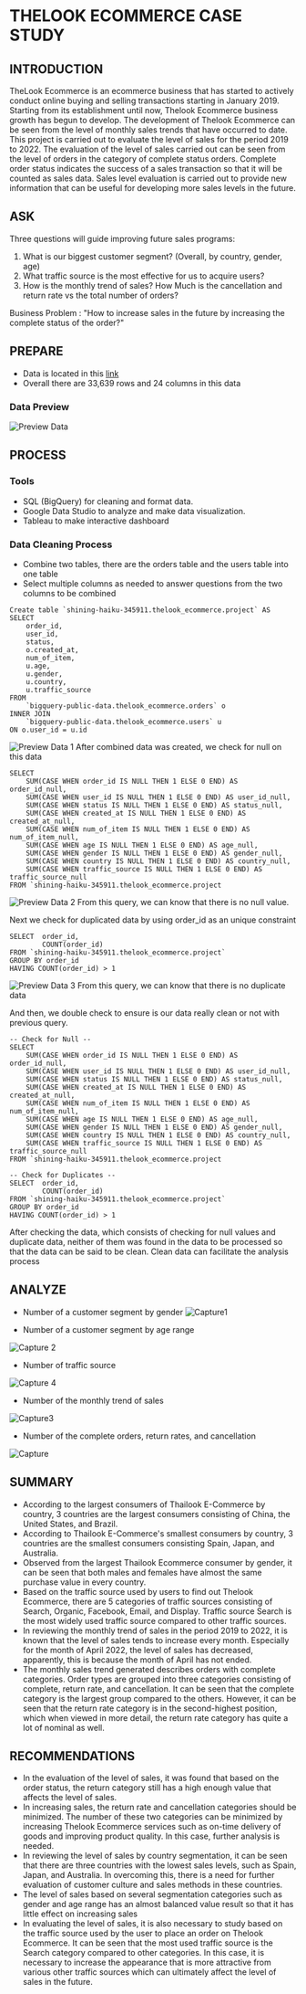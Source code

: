 # THELOOK ECOMMERCE CASE STUDY
## INTRODUCTION
TheLook Ecommerce is an ecommerce business that has started to actively conduct online buying and selling transactions starting in January 2019. Starting from its establishment until now, Thelook Ecommerce business growth has begun to develop. The development of Thelook Ecommerce can be seen from the level of monthly sales trends that have occurred to date. This project is carried out to evaluate the level of sales for the period 2019 to 2022. The evaluation of the level of sales carried out can be seen from the level of orders in the category of complete status orders. Complete order status indicates the success of a sales transaction so that it will be counted as sales data. Sales level evaluation is carried out to provide new information that can be useful for developing more sales levels in the future.
## ASK
Three questions will guide improving future sales programs:
1. What is our biggest customer segment? (Overall, by country, gender, age)
2. What traffic source is the most effective for us to acquire users?
3. How is the monthly trend of sales? How Much is the cancellation and return rate vs the total number of orders?

Business Problem : "How to increase sales in the future by increasing the complete status of the order?"
## PREPARE
- Data is located in this [link](https://drive.google.com/drive/folders/10X9zeO-JUt40rIsY0y_tQwi6AYvqvMLG?usp=sharing)
- Overall there are 33,639 rows and 24 columns in this data
### Data Preview
![Preview Data](https://user-images.githubusercontent.com/103189217/163332934-8548a783-5379-41aa-8aef-e9136c47c8ca.PNG)
## PROCESS
### Tools
- SQL (BigQuery) for cleaning and format data.
- Google Data Studio to analyze and make data visualization.
- Tableau to make interactive dashboard
### Data Cleaning Process
- Combine two tables, there are the orders table and the users table into one table
- Select multiple columns as needed to answer questions from the two columns to be combined
```
Create table `shining-haiku-345911.thelook_ecommerce.project` AS
SELECT
    order_id,
    user_id,
    status,
    o.created_at,
    num_of_item,
    u.age,
    u.gender,
    u.country,
    u.traffic_source
FROM
    `bigquery-public-data.thelook_ecommerce.orders` o 
INNER JOIN
    `bigquery-public-data.thelook_ecommerce.users` u
ON o.user_id = u.id
```
![Preview Data 1](https://user-images.githubusercontent.com/103189217/163342106-c95ce682-b27e-42dd-8a7b-caaa09385eb2.PNG)
After combined data was created, we check for null on this data
```
SELECT
    SUM(CASE WHEN order_id IS NULL THEN 1 ELSE 0 END) AS order_id_null,
    SUM(CASE WHEN user_id IS NULL THEN 1 ELSE 0 END) AS user_id_null,
    SUM(CASE WHEN status IS NULL THEN 1 ELSE 0 END) AS status_null,
    SUM(CASE WHEN created_at IS NULL THEN 1 ELSE 0 END) AS created_at_null,
    SUM(CASE WHEN num_of_item IS NULL THEN 1 ELSE 0 END) AS num_of_item_null,
    SUM(CASE WHEN age IS NULL THEN 1 ELSE 0 END) AS age_null,
    SUM(CASE WHEN gender IS NULL THEN 1 ELSE 0 END) AS gender_null,
    SUM(CASE WHEN country IS NULL THEN 1 ELSE 0 END) AS country_null,
    SUM(CASE WHEN traffic_source IS NULL THEN 1 ELSE 0 END) AS traffic_source_null
FROM `shining-haiku-345911.thelook_ecommerce.project
```
![Preview Data 2](https://user-images.githubusercontent.com/103189217/163342517-e911964f-0532-4f30-af10-ca6a988ddcc3.PNG)
From this query, we can know that there is no null value.

Next we check for duplicated data by using order_id as an unique constraint
```
SELECT  order_id,
        COUNT(order_id)
FROM `shining-haiku-345911.thelook_ecommerce.project` 
GROUP BY order_id
HAVING COUNT(order_id) > 1
```
![Preview Data 3](https://user-images.githubusercontent.com/103189217/163344912-d2c119d4-6957-4440-aa9a-010fb735fbbb.PNG)
From this query, we can know that there is no duplicate data

And then, we double check to ensure is our data really clean or not with previous query.
```
-- Check for Null --
SELECT
    SUM(CASE WHEN order_id IS NULL THEN 1 ELSE 0 END) AS order_id_null,
    SUM(CASE WHEN user_id IS NULL THEN 1 ELSE 0 END) AS user_id_null,
    SUM(CASE WHEN status IS NULL THEN 1 ELSE 0 END) AS status_null,
    SUM(CASE WHEN created_at IS NULL THEN 1 ELSE 0 END) AS created_at_null,
    SUM(CASE WHEN num_of_item IS NULL THEN 1 ELSE 0 END) AS num_of_item_null,
    SUM(CASE WHEN age IS NULL THEN 1 ELSE 0 END) AS age_null,
    SUM(CASE WHEN gender IS NULL THEN 1 ELSE 0 END) AS gender_null,
    SUM(CASE WHEN country IS NULL THEN 1 ELSE 0 END) AS country_null,
    SUM(CASE WHEN traffic_source IS NULL THEN 1 ELSE 0 END) AS traffic_source_null
FROM `shining-haiku-345911.thelook_ecommerce.project

-- Check for Duplicates --
SELECT  order_id,
        COUNT(order_id)
FROM `shining-haiku-345911.thelook_ecommerce.project` 
GROUP BY order_id
HAVING COUNT(order_id) > 1
```
After checking the data, which consists of checking for null values and duplicate data, neither of them was found in the data to be processed so that the data can be said to be clean. Clean data can facilitate the analysis process
## ANALYZE
- Number of a customer segment by gender
![Capture1](https://user-images.githubusercontent.com/103189217/163671542-669c5784-b1b1-4d0f-b53e-cf18f1286c8b.PNG)

- Number of a customer segment by age range

![Capture 2](https://user-images.githubusercontent.com/103189217/163701407-6a650add-7d4e-4056-985f-a08903dd3070.PNG)

- Number of traffic source

![Capture 4](https://user-images.githubusercontent.com/103189217/163701618-76fa3098-67a6-4843-bd92-f2576fdf9f3c.PNG)

- Number of the monthly trend of sales

![Capture3](https://user-images.githubusercontent.com/103189217/163701442-ee57853d-0b0a-41a9-a067-1682d8deb5e5.PNG)

- Number of the complete orders, return rates, and cancellation

![Capture](https://user-images.githubusercontent.com/103189217/163671525-6490f75f-94cc-42e5-8fa5-9ee2af6737cb.PNG)

## SUMMARY
- According to the largest consumers of Thailook E-Commerce by country, 3 countries are the largest consumers consisting of China, the United States, and Brazil.
- According to Thailook E-Commerce's smallest consumers by country, 3 countries are the smallest consumers consisting Spain, Japan, and Australia.
- Observed from the largest Thailook Ecommerce consumer by gender, it can be seen that both males and females have almost the same purchase value in every country.
- Based on the traffic source used by users to find out Thelook Ecommerce, there are 5 categories of traffic sources consisting of Search, Organic, Facebook, Email, and Display. Traffic source Search is the most widely used traffic source compared to other traffic sources.
- In reviewing the monthly trend of sales in the period 2019 to 2022, it is known that the level of sales tends to increase every month. Especially for the month of April 2022, the level of sales has decreased, apparently, this is because the month of April has not ended.
- The monthly sales trend generated describes orders with complete categories. Order types are grouped into three categories consisting of complete, return rate, and cancellation. It can be seen that the complete category is the largest group compared to the others. However, it can be seen that the return rate category is in the second-highest position, which when viewed in more detail, the return rate category has quite a lot of nominal as well.
## RECOMMENDATIONS
- In the evaluation of the level of sales, it was found that based on the order status, the return category still has a high enough value that affects the level of sales.
- In increasing sales, the return rate and cancellation categories should be minimized. The number of these two categories can be minimized by increasing Thelook Ecommerce services such as on-time delivery of goods and improving product quality. In this case, further analysis is needed.
- In reviewing the level of sales by country segmentation, it can be seen that there are three countries with the lowest sales levels, such as Spain, Japan, and Australia. In overcoming this, there is a need for further evaluation of customer culture and sales methods in these countries.
- The level of sales based on several segmentation categories such as gender and age range has an almost balanced value result so that it has little effect on increasing sales
- In evaluating the level of sales, it is also necessary to study based on the traffic source used by the user to place an order on Thelook Ecommerce. It can be seen that the most used traffic source is the Search category compared to other categories. In this case, it is necessary to increase the appearance that is more attractive from various other traffic sources which can ultimately affect the level of sales in the future.
